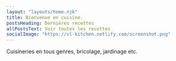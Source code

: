 ```yaml
---
layout: "layouts/home.njk"
title: Bienvenue en cuisine.
postsHeading: Dernières recettes
allPostsText: Voir toutes les recettes
socialImage: "https://vl-kitchen.netlify.com/screenshot.png"
---
```


Cuisineries en tous genres, bricolage, jardinage etc.


